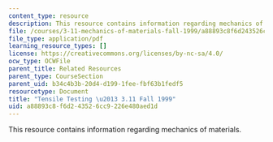 ```yaml
---
content_type: resource
description: This resource contains information regarding mechanics of materials.
file: /courses/3-11-mechanics-of-materials-fall-1999/a88893c8f6d243526cc9226e480aed1d_MIT3_11F99_instron.pdf
file_type: application/pdf
learning_resource_types: []
license: https://creativecommons.org/licenses/by-nc-sa/4.0/
ocw_type: OCWFile
parent_title: Related Resources
parent_type: CourseSection
parent_uid: b34c4b3b-20d4-d199-1fee-fbf63b1fedf5
resourcetype: Document
title: "Tensile Testing \u2013 3.11 Fall 1999"
uid: a88893c8-f6d2-4352-6cc9-226e480aed1d
---
```

This resource contains information regarding mechanics of materials.